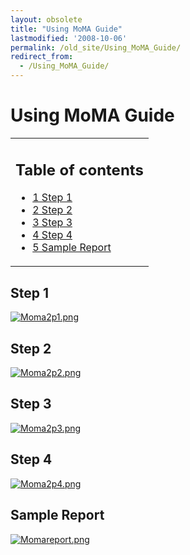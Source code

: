 ```yaml
---
layout: obsolete
title: "Using MoMA Guide"
lastmodified: '2008-10-06'
permalink: /old_site/Using_MoMA_Guide/
redirect_from:
  - /Using_MoMA_Guide/
---
```


Using MoMA Guide
================

<table>
<col width="100%" />
<tbody>
<tr class="odd">
<td align="left"><h2>Table of contents</h2>
<ul>
<li><a href="#step-1">1 Step 1</a></li>
<li><a href="#step-2">2 Step 2</a></li>
<li><a href="#step-3">3 Step 3</a></li>
<li><a href="#step-4">4 Step 4</a></li>
<li><a href="#sample-report">5 Sample Report</a></li>
</ul></td>
</tr>
</tbody>
</table>

Step 1
------

[![Moma2p1.png]({{site.github.url}}/old_site/images/5/53/Moma2p1.png)]({{site.github.url}}/old_site/images/5/53/Moma2p1.png)

Step 2
------

[![Moma2p2.png]({{site.github.url}}/old_site/images/6/63/Moma2p2.png)]({{site.github.url}}/old_site/images/6/63/Moma2p2.png)

Step 3
------

[![Moma2p3.png]({{site.github.url}}/old_site/images/4/44/Moma2p3.png)]({{site.github.url}}/old_site/images/4/44/Moma2p3.png)

Step 4
------

[![Moma2p4.png]({{site.github.url}}/old_site/images/6/60/Moma2p4.png)]({{site.github.url}}/old_site/images/6/60/Moma2p4.png)

Sample Report
-------------

[![Momareport.png]({{site.github.url}}/old_site/images/a/af/Momareport.png)]({{site.github.url}}/old_site/images/a/af/Momareport.png)

